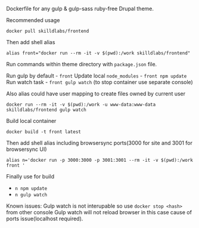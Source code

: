 Dockerfile for any gulp & gulp-sass ruby-free Drupal theme.

Recommended usage

`docker pull skilldlabs/frontend`

Then add shell alias

`alias front="docker run --rm -it -v $(pwd):/work skilldlabs/frontend"`

Run commands within theme directory with `package.json` file.

Run gulp by default - `front`
Update local `node_modules` - `front npm update`
Run watch task - `front gulp watch` (to stop container use separate console)

Also alias could have user mapping to create files owned by current user

`docker run --rm -it -v $(pwd):/work -u www-data:www-data skilldlabs/frontend gulp watch`


Build local container

`docker build -t front latest`

Then add shell alias including browsersync ports(3000 for site and 3001 for browsersync UI)

`alias n='docker run -p 3000:3000 -p 3001:3001 --rm -it -v $(pwd):/work front '`

Finally use for build

* `n npm update`
* `n gulp watch`

Known issues:
Gulp watch is not interupable so use `docker stop <hash>` from other console
Gulp watch will not reload browser in this case cause of ports issue(localhost required).
